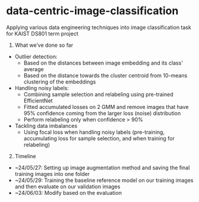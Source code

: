 # data-centric-image-classification
Applying various data engineering techniques into image classification task for KAIST DS801 term project

1. What we’ve done so far
* Outlier detection: 
    * Based on the distances between image embedding and its class' average
    * Based on the distance towards the cluster centroid from 10-means clustering of the embeddings
* Handling noisy labels:
    * Combining sample selection and relabeling using pre-trained EfficientNet
    * Fitted accumulated losses on 2 GMM and remove images that have 95% confidence coming from the larger loss (noise) distribution
    * Perform relabeling only when confidence > 90%
* Tackling data imbalances
    * Using focal loss when handling noisy labels (pre-training, accumulating loss for sample selection, and when training for relabeling)

2. Timeline
* ~24/05/27: Setting up image augmentation method and saving the final training images into one folder
* ~24/05/29: Training the baseline reference model on our training images and then evaluate on our validation images
* ~24/06/03: Modify based on the evaluation
